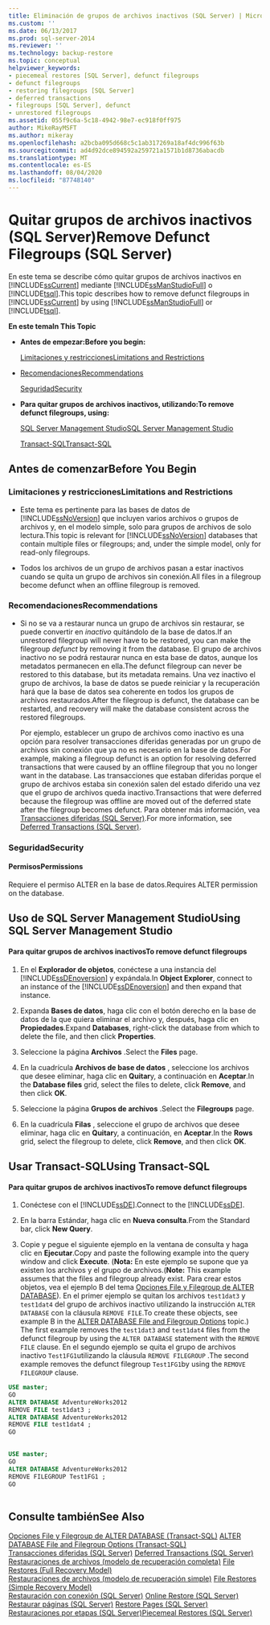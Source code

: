 ```yaml
---
title: Eliminación de grupos de archivos inactivos (SQL Server) | Microsoft Docs
ms.custom: ''
ms.date: 06/13/2017
ms.prod: sql-server-2014
ms.reviewer: ''
ms.technology: backup-restore
ms.topic: conceptual
helpviewer_keywords:
- piecemeal restores [SQL Server], defunct filegroups
- defunct filegroups
- restoring filegroups [SQL Server]
- deferred transactions
- filegroups [SQL Server], defunct
- unrestored filegroups
ms.assetid: 055f9c6a-5c18-4942-98e7-ec918f0ff975
author: MikeRayMSFT
ms.author: mikeray
ms.openlocfilehash: a2bcba095d668c5c1ab317269a18af4dc996f63b
ms.sourcegitcommit: ad4d92dce894592a259721a1571b1d8736abacdb
ms.translationtype: MT
ms.contentlocale: es-ES
ms.lasthandoff: 08/04/2020
ms.locfileid: "87748140"
---
```

# <a name="remove-defunct-filegroups-sql-server"></a><span data-ttu-id="0a733-102">Quitar grupos de archivos inactivos (SQL Server)</span><span class="sxs-lookup"><span data-stu-id="0a733-102">Remove Defunct Filegroups (SQL Server)</span></span>
  <span data-ttu-id="0a733-103">En este tema se describe cómo quitar grupos de archivos inactivos en [!INCLUDE[ssCurrent](../../includes/sscurrent-md.md)] mediante [!INCLUDE[ssManStudioFull](../../includes/ssmanstudiofull-md.md)] o [!INCLUDE[tsql](../../includes/tsql-md.md)].</span><span class="sxs-lookup"><span data-stu-id="0a733-103">This topic describes how to remove defunct filegroups in [!INCLUDE[ssCurrent](../../includes/sscurrent-md.md)] by using [!INCLUDE[ssManStudioFull](../../includes/ssmanstudiofull-md.md)] or [!INCLUDE[tsql](../../includes/tsql-md.md)].</span></span>  
  
 <span data-ttu-id="0a733-104">**En este tema**</span><span class="sxs-lookup"><span data-stu-id="0a733-104">**In This Topic**</span></span>  
  
-   <span data-ttu-id="0a733-105">**Antes de empezar:**</span><span class="sxs-lookup"><span data-stu-id="0a733-105">**Before you begin:**</span></span>  
  
     [<span data-ttu-id="0a733-106">Limitaciones y restricciones</span><span class="sxs-lookup"><span data-stu-id="0a733-106">Limitations and Restrictions</span></span>](#Restrictions)  
  
-   [<span data-ttu-id="0a733-107">Recomendaciones</span><span class="sxs-lookup"><span data-stu-id="0a733-107">Recommendations</span></span>](#Recommendations)  
  
     [<span data-ttu-id="0a733-108">Seguridad</span><span class="sxs-lookup"><span data-stu-id="0a733-108">Security</span></span>](#Security)  
  
-   <span data-ttu-id="0a733-109">**Para quitar grupos de archivos inactivos, utilizando:**</span><span class="sxs-lookup"><span data-stu-id="0a733-109">**To remove defunct filegroups, using:**</span></span>  
  
     [<span data-ttu-id="0a733-110">SQL Server Management Studio</span><span class="sxs-lookup"><span data-stu-id="0a733-110">SQL Server Management Studio</span></span>](#SSMSProcedure)  
  
     [<span data-ttu-id="0a733-111">Transact-SQL</span><span class="sxs-lookup"><span data-stu-id="0a733-111">Transact-SQL</span></span>](#TsqlProcedure)  
  
##  <a name="before-you-begin"></a><a name="BeforeYouBegin"></a> <span data-ttu-id="0a733-112">Antes de comenzar</span><span class="sxs-lookup"><span data-stu-id="0a733-112">Before You Begin</span></span>  
  
###  <a name="limitations-and-restrictions"></a><a name="Restrictions"></a> <span data-ttu-id="0a733-113">Limitaciones y restricciones</span><span class="sxs-lookup"><span data-stu-id="0a733-113">Limitations and Restrictions</span></span>  
  
-   <span data-ttu-id="0a733-114">Este tema es pertinente para las bases de datos de [!INCLUDE[ssNoVersion](../../includes/ssnoversion-md.md)] que incluyen varios archivos o grupos de archivos y, en el modelo simple, solo para grupos de archivos de solo lectura.</span><span class="sxs-lookup"><span data-stu-id="0a733-114">This topic is relevant for [!INCLUDE[ssNoVersion](../../includes/ssnoversion-md.md)] databases that contain multiple files or filegroups; and, under the simple model, only for read-only filegroups.</span></span>  
  
-   <span data-ttu-id="0a733-115">Todos los archivos de un grupo de archivos pasan a estar inactivos cuando se quita un grupo de archivos sin conexión.</span><span class="sxs-lookup"><span data-stu-id="0a733-115">All files in a filegroup become defunct when an offline filegroup is removed.</span></span>  
  
###  <a name="recommendations"></a><a name="Recommendations"></a> <span data-ttu-id="0a733-116">Recomendaciones</span><span class="sxs-lookup"><span data-stu-id="0a733-116">Recommendations</span></span>  
  
-   <span data-ttu-id="0a733-117">Si no se va a restaurar nunca un grupo de archivos sin restaurar, se puede convertir en *inactivo* quitándolo de la base de datos.</span><span class="sxs-lookup"><span data-stu-id="0a733-117">If an unrestored filegroup will never have to be restored, you can make the filegroup *defunct* by removing it from the database.</span></span> <span data-ttu-id="0a733-118">El grupo de archivos inactivo no se podrá restaurar nunca en esta base de datos, aunque los metadatos permanecen en ella.</span><span class="sxs-lookup"><span data-stu-id="0a733-118">The defunct filegroup can never be restored to this database, but its metadata remains.</span></span> <span data-ttu-id="0a733-119">Una vez inactivo el grupo de archivos, la base de datos se puede reiniciar y la recuperación hará que la base de datos sea coherente en todos los grupos de archivos restaurados.</span><span class="sxs-lookup"><span data-stu-id="0a733-119">After the filegroup is defunct, the database can be restarted, and recovery will make the database consistent across the restored filegroups.</span></span>  
  
     <span data-ttu-id="0a733-120">Por ejemplo, establecer un grupo de archivos como inactivo es una opción para resolver transacciones diferidas generadas por un grupo de archivos sin conexión que ya no es necesario en la base de datos.</span><span class="sxs-lookup"><span data-stu-id="0a733-120">For example, making a filegroup defunct is an option for resolving deferred transactions that were caused by an offline filegroup that you no longer want in the database.</span></span> <span data-ttu-id="0a733-121">Las transacciones que estaban diferidas porque el grupo de archivos estaba sin conexión salen del estado diferido una vez que el grupo de archivos queda inactivo.</span><span class="sxs-lookup"><span data-stu-id="0a733-121">Transactions that were deferred because the filegroup was offline are moved out of the deferred state after the filegroup becomes defunct.</span></span> <span data-ttu-id="0a733-122">Para obtener más información, vea [Transacciones diferidas &#40;SQL Server&#41;](deferred-transactions-sql-server.md).</span><span class="sxs-lookup"><span data-stu-id="0a733-122">For more information, see [Deferred Transactions &#40;SQL Server&#41;](deferred-transactions-sql-server.md).</span></span>  
  
###  <a name="security"></a><a name="Security"></a> <span data-ttu-id="0a733-123">Seguridad</span><span class="sxs-lookup"><span data-stu-id="0a733-123">Security</span></span>  
  
####  <a name="permissions"></a><a name="Permissions"></a> <span data-ttu-id="0a733-124">Permisos</span><span class="sxs-lookup"><span data-stu-id="0a733-124">Permissions</span></span>  
 <span data-ttu-id="0a733-125">Requiere el permiso ALTER en la base de datos.</span><span class="sxs-lookup"><span data-stu-id="0a733-125">Requires ALTER permission on the database.</span></span>  
  
##  <a name="using-sql-server-management-studio"></a><a name="SSMSProcedure"></a> <span data-ttu-id="0a733-126">Uso de SQL Server Management Studio</span><span class="sxs-lookup"><span data-stu-id="0a733-126">Using SQL Server Management Studio</span></span>  
  
#### <a name="to-remove-defunct-filegroups"></a><span data-ttu-id="0a733-127">Para quitar grupos de archivos inactivos</span><span class="sxs-lookup"><span data-stu-id="0a733-127">To remove defunct filegroups</span></span>  
  
1.  <span data-ttu-id="0a733-128">En el **Explorador de objetos**, conéctese a una instancia del [!INCLUDE[ssDEnoversion](../../includes/ssdenoversion-md.md)] y expándala.</span><span class="sxs-lookup"><span data-stu-id="0a733-128">In **Object Explorer**, connect to an instance of the [!INCLUDE[ssDEnoversion](../../includes/ssdenoversion-md.md)] and then expand that instance.</span></span>  
  
2.  <span data-ttu-id="0a733-129">Expanda **Bases de datos**, haga clic con el botón derecho en la base de datos de la que quiera eliminar el archivo y, después, haga clic en **Propiedades**.</span><span class="sxs-lookup"><span data-stu-id="0a733-129">Expand **Databases**, right-click the database from which to delete the file, and then click **Properties**.</span></span>  
  
3.  <span data-ttu-id="0a733-130">Seleccione la página **Archivos** .</span><span class="sxs-lookup"><span data-stu-id="0a733-130">Select the **Files** page.</span></span>  
  
4.  <span data-ttu-id="0a733-131">En la cuadrícula **Archivos de base de datos** , seleccione los archivos que desee eliminar, haga clic en **Quitar**y, a continuación en **Aceptar**.</span><span class="sxs-lookup"><span data-stu-id="0a733-131">In the **Database files** grid, select the files to delete, click **Remove**, and then click **OK**.</span></span>  
  
5.  <span data-ttu-id="0a733-132">Seleccione la página **Grupos de archivos** .</span><span class="sxs-lookup"><span data-stu-id="0a733-132">Select the **Filegroups** page.</span></span>  
  
6.  <span data-ttu-id="0a733-133">En la cuadrícula **Filas** , seleccione el grupo de archivos que desee eliminar, haga clic en **Quitar**y, a continuación, en **Aceptar**.</span><span class="sxs-lookup"><span data-stu-id="0a733-133">In the **Rows** grid, select the filegroup to delete, click **Remove**, and then click **OK**.</span></span>  
  
##  <a name="using-transact-sql"></a><a name="TsqlProcedure"></a> <span data-ttu-id="0a733-134">Usar Transact-SQL</span><span class="sxs-lookup"><span data-stu-id="0a733-134">Using Transact-SQL</span></span>  
  
#### <a name="to-remove-defunct-filegroups"></a><span data-ttu-id="0a733-135">Para quitar grupos de archivos inactivos</span><span class="sxs-lookup"><span data-stu-id="0a733-135">To remove defunct filegroups</span></span>  
  
1.  <span data-ttu-id="0a733-136">Conéctese con el [!INCLUDE[ssDE](../../includes/ssde-md.md)].</span><span class="sxs-lookup"><span data-stu-id="0a733-136">Connect to the [!INCLUDE[ssDE](../../includes/ssde-md.md)].</span></span>  
  
2.  <span data-ttu-id="0a733-137">En la barra Estándar, haga clic en **Nueva consulta**.</span><span class="sxs-lookup"><span data-stu-id="0a733-137">From the Standard bar, click **New Query**.</span></span>  
  
3.  <span data-ttu-id="0a733-138">Copie y pegue el siguiente ejemplo en la ventana de consulta y haga clic en **Ejecutar**.</span><span class="sxs-lookup"><span data-stu-id="0a733-138">Copy and paste the following example into the query window and click **Execute**.</span></span> <span data-ttu-id="0a733-139">(**Nota:** En este ejemplo se supone que ya existen los archivos y el grupo de archivos.</span><span class="sxs-lookup"><span data-stu-id="0a733-139">(**Note:** This example assumes that the files and filegroup already exist.</span></span> <span data-ttu-id="0a733-140">Para crear estos objetos, vea el ejemplo B del tema [Opciones File y Filegroup de ALTER DATABASE](/sql/t-sql/statements/alter-database-transact-sql-file-and-filegroup-options)). En el primer ejemplo se quitan los archivos `test1dat3` y `test1dat4` del grupo de archivos inactivo utilizando la instrucción `ALTER DATABASE` con la cláusula `REMOVE FILE`.</span><span class="sxs-lookup"><span data-stu-id="0a733-140">To create these objects, see example B in the [ALTER DATABASE File and Filegroup Options](/sql/t-sql/statements/alter-database-transact-sql-file-and-filegroup-options) topic.) The first example removes the `test1dat3` and `test1dat4` files from the defunct filegroup by using the `ALTER DATABASE` statement with the `REMOVE FILE` clause.</span></span> <span data-ttu-id="0a733-141">En el segundo ejemplo se quita el grupo de archivos inactivo `Test1FG1`utilizando la cláusula `REMOVE FILEGROUP` .</span><span class="sxs-lookup"><span data-stu-id="0a733-141">The second example removes the defunct filegroup `Test1FG1`by using the `REMOVE FILEGROUP` clause.</span></span>  
  
```sql  
USE master;  
GO  
ALTER DATABASE AdventureWorks2012  
REMOVE FILE test1dat3 ;  
ALTER DATABASE AdventureWorks2012  
REMOVE FILE test1dat4 ;  
GO  
  
```  
  
```sql  
USE master;  
GO  
ALTER DATABASE AdventureWorks2012  
REMOVE FILEGROUP Test1FG1 ;  
GO  
  
```  
  
## <a name="see-also"></a><span data-ttu-id="0a733-142">Consulte también</span><span class="sxs-lookup"><span data-stu-id="0a733-142">See Also</span></span>  
 <span data-ttu-id="0a733-143">[Opciones File y Filegroup de ALTER DATABASE &#40;Transact-SQL&#41;](/sql/t-sql/statements/alter-database-transact-sql-file-and-filegroup-options) </span><span class="sxs-lookup"><span data-stu-id="0a733-143">[ALTER DATABASE File and Filegroup Options &#40;Transact-SQL&#41;](/sql/t-sql/statements/alter-database-transact-sql-file-and-filegroup-options) </span></span>  
 <span data-ttu-id="0a733-144">[Transacciones diferidas &#40;SQL Server&#41;](deferred-transactions-sql-server.md) </span><span class="sxs-lookup"><span data-stu-id="0a733-144">[Deferred Transactions &#40;SQL Server&#41;](deferred-transactions-sql-server.md) </span></span>  
 <span data-ttu-id="0a733-145">[Restauraciones de archivos &#40;modelo de recuperación completa&#41;](file-restores-full-recovery-model.md) </span><span class="sxs-lookup"><span data-stu-id="0a733-145">[File Restores &#40;Full Recovery Model&#41;](file-restores-full-recovery-model.md) </span></span>  
 <span data-ttu-id="0a733-146">[Restauraciones de archivos &#40;modelo de recuperación simple&#41;](file-restores-simple-recovery-model.md) </span><span class="sxs-lookup"><span data-stu-id="0a733-146">[File Restores &#40;Simple Recovery Model&#41;](file-restores-simple-recovery-model.md) </span></span>  
 <span data-ttu-id="0a733-147">[Restauración con conexión &#40;SQL Server&#41;](online-restore-sql-server.md) </span><span class="sxs-lookup"><span data-stu-id="0a733-147">[Online Restore &#40;SQL Server&#41;](online-restore-sql-server.md) </span></span>  
 <span data-ttu-id="0a733-148">[Restaurar páginas &#40;SQL Server&#41;](restore-pages-sql-server.md) </span><span class="sxs-lookup"><span data-stu-id="0a733-148">[Restore Pages &#40;SQL Server&#41;](restore-pages-sql-server.md) </span></span>  
 [<span data-ttu-id="0a733-149">Restauraciones por etapas &#40;SQL Server&#41;</span><span class="sxs-lookup"><span data-stu-id="0a733-149">Piecemeal Restores &#40;SQL Server&#41;</span></span>](piecemeal-restores-sql-server.md)  
  
  
